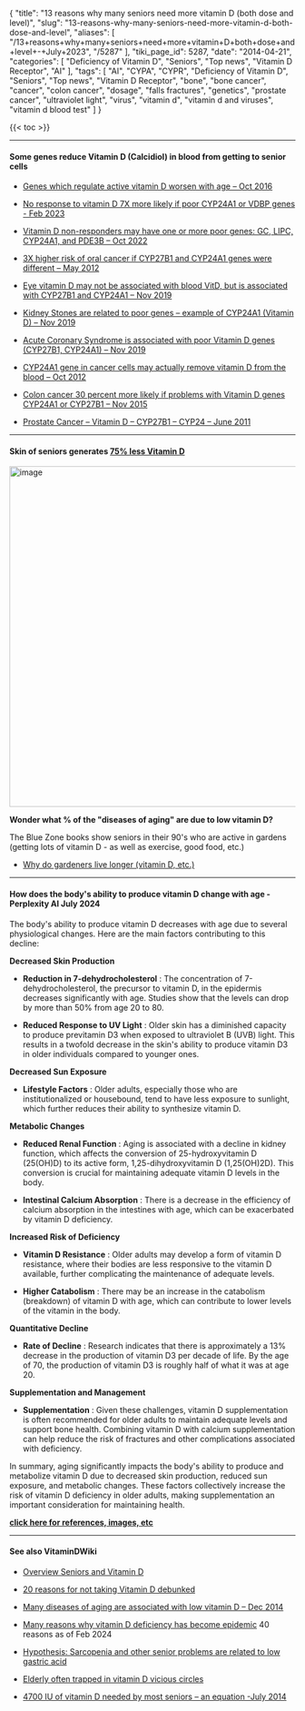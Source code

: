 {
    "title": "13 reasons why many seniors need more vitamin D (both dose and level)",
    "slug": "13-reasons-why-many-seniors-need-more-vitamin-d-both-dose-and-level",
    "aliases": [
        "/13+reasons+why+many+seniors+need+more+vitamin+D+both+dose+and+level+-+July+2023",
        "/5287"
    ],
    "tiki_page_id": 5287,
    "date": "2014-04-21",
    "categories": [
        "Deficiency of Vitamin D",
        "Seniors",
        "Top news",
        "Vitamin D Receptor",
        "AI"
    ],
    "tags": [
        "AI",
        "CYPA",
        "CYPR",
        "Deficiency of Vitamin D",
        "Seniors",
        "Top news",
        "Vitamin D Receptor",
        "bone",
        "bone cancer",
        "cancer",
        "colon cancer",
        "dosage",
        "falls fractures",
        "genetics",
        "prostate cancer",
        "ultraviolet light",
        "virus",
        "vitamin d",
        "vitamin d and viruses",
        "vitamin d blood test"
    ]
}


{{< toc >}} 

---

#### Some genes reduce Vitamin D (Calcidiol) in blood from getting to senior cells

* [Genes which regulate active vitamin D worsen with age – Oct 2016](/posts/genes-which-regulate-active-vitamin-d-worsen-with-age)

* [No response to vitamin D 7X more likely if poor CYP24A1 or VDBP genes - Feb 2023](/posts/no-response-to-vitamin-d-7x-more-likely-if-poor-cyp24a1-or-vdbp-genes)

* [Vitamin D non-responders may have one or more poor genes: GC, LIPC, CYP24A1, and PDE3B – Oct 2022](/posts/vitamin-d-non-responders-may-have-one-or-more-poor-genes-gc-lipc-cyp24a1-and-pde3b)

* [3X higher risk of oral cancer if CYP27B1 and CYP24A1 genes were different – May 2012](/posts/3x-higher-risk-of-oral-cancer-if-cyp27b1-and-cyp24a1-genes-were-different)

* [Eye vitamin D may not be associated with blood VitD, but is associated with CYP27B1 and CYP24A1 – Nov 2019](/posts/eye-vitamin-d-may-not-be-associated-with-blood-vitd-but-is-associated-with-cyp27b1-and-cyp24a1)

* [Kidney Stones are related to poor genes – example of CYP24A1 (Vitamin D) – Nov 2019](/posts/kidney-stones-are-related-to-poor-genes-example-of-cyp24a1-vitamin-d)

* [Acute Coronary Syndrome is associated with poor Vitamin D genes (CYP27B1, CYP24A1) – Nov 2019](/posts/acute-coronary-syndrome-is-associated-with-poor-vitamin-d-genes-cyp27b1-cyp24a1)

* [CYP24A1 gene in cancer cells may actually remove vitamin D from the blood – Oct 2012](/posts/cyp24a1-gene-in-cancer-cells-may-actually-remove-vitamin-d-from-the-blood)

* [Colon cancer 30 percent more likely if problems with Vitamin D genes CYP24A1 or CYP27B1 – Nov 2015](/posts/colon-cancer-30-percent-more-likely-if-problems-with-vitamin-d-genes-cyp24a1-or-cyp27b1)

* [Prostate Cancer – Vitamin D – CYP27B1 – CYP24 – June 2011](/posts/prostate-cancer-vitamin-d-cyp27b1-cyp24)

---

#### Skin of seniors generates [75% less Vitamin D](https://www.ncbi.nlm.nih.gov/pmc/articles/PMC2912737/)

<img src="/attachments/d3.mock.jpg" alt="image" width="600">

 **Wonder what % of the "diseases of aging" are due to low vitamin D?** 

The Blue Zone books show seniors in their 90's who are active in gardens (getting lots of vitamin D - as well as exercise, good food, etc.)

* [Why do gardeners live longer (vitamin D, etc.) ](/posts/why-do-gardeners-live-longer-vitamin-d-etc)

---

#### How does the body's ability to produce vitamin D change with age - Perplexity AI  July 2024

The body's ability to produce vitamin D decreases with age due to several physiological changes. Here are the main factors contributing to this decline:

 **Decreased Skin Production** 

*  **Reduction in 7-dehydrocholesterol** : The concentration of 7-dehydrocholesterol, the precursor to vitamin D, in the epidermis decreases significantly with age. Studies show that the levels can drop by more than 50% from age 20 to 80.

*  **Reduced Response to UV Light** : Older skin has a diminished capacity to produce previtamin D3 when exposed to ultraviolet B (UVB) light. This results in a twofold decrease in the skin's ability to produce vitamin D3 in older individuals compared to younger ones.

 **Decreased Sun Exposure** 

*  **Lifestyle Factors** : Older adults, especially those who are institutionalized or housebound, tend to have less exposure to sunlight, which further reduces their ability to synthesize vitamin D.

 **Metabolic Changes** 

*  **Reduced Renal Function** : Aging is associated with a decline in kidney function, which affects the conversion of 25-hydroxyvitamin D (25(OH)D) to its active form, 1,25-dihydroxyvitamin D (1,25(OH)2D). This conversion is crucial for maintaining adequate vitamin D levels in the body.

*  **Intestinal Calcium Absorption** : There is a decrease in the efficiency of calcium absorption in the intestines with age, which can be exacerbated by vitamin D deficiency.

 **Increased Risk of Deficiency** 

*  **Vitamin D Resistance** : Older adults may develop a form of vitamin D resistance, where their bodies are less responsive to the vitamin D available, further complicating the maintenance of adequate levels.

*  **Higher Catabolism** : There may be an increase in the catabolism (breakdown) of vitamin D with age, which can contribute to lower levels of the vitamin in the body.

 **Quantitative Decline** 

*  **Rate of Decline** : Research indicates that there is approximately a 13% decrease in the production of vitamin D3 per decade of life. By the age of 70, the production of vitamin D3 is roughly half of what it was at age 20.

 **Supplementation and Management** 

*  **Supplementation** : Given these challenges, vitamin D supplementation is often recommended for older adults to maintain adequate levels and support bone health. Combining vitamin D with calcium supplementation can help reduce the risk of fractures and other complications associated with deficiency.

In summary, aging significantly impacts the body's ability to produce and metabolize vitamin D due to decreased skin production, reduced sun exposure, and metabolic changes. These factors collectively increase the risk of vitamin D deficiency in older adults, making supplementation an important consideration for maintaining health.

 **[click here for references, images, etc](https://www.perplexity.ai/search/does-the-conversion-of-uv-or-s-n6VugmTYQbGOJ6sSWDVShw)** 

---

#### See also VitaminDWiki

* [Overview Seniors and Vitamin D](/posts/overview-seniors-and-vitamin-d)

* [20 reasons for not taking Vitamin D debunked](/posts/20-reasons-for-not-taking-vitamin-d-debunked)

* [Many diseases of aging are associated with low vitamin D – Dec 2014](/posts/many-diseases-of-aging-are-associated-with-low-vitamin-d)

* [Many reasons why vitamin D deficiency has become epidemic](/posts/many-reasons-why-vitamin-d-deficiency-has-become-epidemic) 40 reasons as of Feb 2024

* [Hypothesis: Sarcopenia and other senior problems are related to low gastric acid](/posts/hypothesis-sarcopenia-and-other-senior-problems-are-related-to-low-gastric-acid)

* [Elderly often trapped in vitamin D vicious circles](/posts/elderly-often-trapped-in-vitamin-d-vicious-circles)

* [4700 IU of vitamin D needed by most seniors – an equation -July 2014](/posts/4700-iu-of-vitamin-d-needed-by-most-seniors-an-equation)